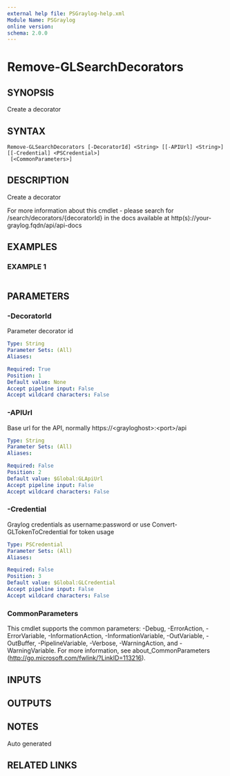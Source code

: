 ```yaml
---
external help file: PSGraylog-help.xml
Module Name: PSGraylog
online version:
schema: 2.0.0
---
```


# Remove-GLSearchDecorators

## SYNOPSIS
Create a decorator

## SYNTAX

```
Remove-GLSearchDecorators [-DecoratorId] <String> [[-APIUrl] <String>] [[-Credential] <PSCredential>]
 [<CommonParameters>]
```

## DESCRIPTION
Create a decorator


For more information about this cmdlet - please search for /search/decorators/{decoratorId} in the docs available at http(s)://your-graylog.fqdn/api/api-docs

## EXAMPLES

### EXAMPLE 1
```

```

## PARAMETERS

### -DecoratorId
Parameter decorator id

```yaml
Type: String
Parameter Sets: (All)
Aliases:

Required: True
Position: 1
Default value: None
Accept pipeline input: False
Accept wildcard characters: False
```

### -APIUrl
Base url for the API, normally https://\<grayloghost\>:\<port\>/api

```yaml
Type: String
Parameter Sets: (All)
Aliases:

Required: False
Position: 2
Default value: $Global:GLApiUrl
Accept pipeline input: False
Accept wildcard characters: False
```

### -Credential
Graylog credentials as username:password or use Convert-GLTokenToCredential for token usage

```yaml
Type: PSCredential
Parameter Sets: (All)
Aliases:

Required: False
Position: 3
Default value: $Global:GLCredential
Accept pipeline input: False
Accept wildcard characters: False
```

### CommonParameters
This cmdlet supports the common parameters: -Debug, -ErrorAction, -ErrorVariable, -InformationAction, -InformationVariable, -OutVariable, -OutBuffer, -PipelineVariable, -Verbose, -WarningAction, and -WarningVariable.
For more information, see about_CommonParameters (http://go.microsoft.com/fwlink/?LinkID=113216).

## INPUTS

## OUTPUTS

## NOTES
Auto generated

## RELATED LINKS

